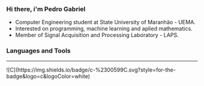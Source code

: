 ### Hi there, i'm Pedro Gabriel 
- Computer Engineering student at State University of Maranhão - UEMA.
- Interested on programming, machine learning and aplied mathematics.
- Member of Signal Acquisition and Processing Laboratory - LAPS.
### Languages and Tools
---
<link rel="stylesheet" href="https://cdn.jsdelivr.net/gh/devicons/devicon@v2.15.1/devicon.min.css">
![C](https://img.shields.io/badge/c-%2300599C.svg?style=for-the-badge&logo=c&logoColor=white)
